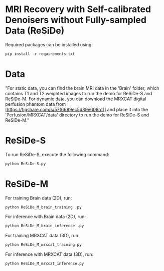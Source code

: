# MRI Recovery with Self-calibrated Denoisers without Fully-sampled Data (ReSiDe)
Required packages can be installed using:
```python
pip install -r requirements.txt
```
# Data
"For static data, you can find the brain MRI data in the 'Brain' folder, which contains T1 and T2 weighted images to run the demo for ReSiDe-S and ReSiDe-M.
For dynamic data, you can download the MRXCAT digital perfusion phantom data from [https://figshare.com/s/57f6689ec5d89e608a11] and place it into the 'Perfusion/MRXCAT/data' directory to run the demo for ReSiDe-S and ReSiDe-M."
# ReSiDe-S
To run ReSiDe-S, execute the following command:
```python
python ReSiDe-S.py
```
# ReSiDe-M
For training Brain data (2D), run:
```python
python ReSiDe_M_brain_training .py
```
For inference with Brain data (2D), run:
```python
python ReSiDe_M_brain_inference .py
```
For training MRXCAT data (3D), run:
```python
python ReSiDe_M_mrxcat_training.py
```
For inference with MRXCAT data (3D), run:
```python
python ReSiDe_M_mrxcat_inference.py
```
